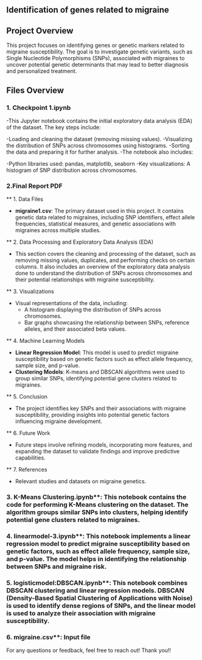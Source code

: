 ## Identification of genes related to migraine

## Project Overview

This project focuses on identifying genes or genetic markers related to migraine susceptibility. The goal is to investigate genetic variants, such as Single Nucleotide Polymorphisms (SNPs), associated with migraines to uncover potential genetic determinants that may lead to better diagnosis and personalized treatment.

## Files Overview

### 1. Checkpoint 1.ipynb
-This Jupyter notebook contains the initial exploratory data analysis (EDA) of the dataset. The key steps include:

-Loading and cleaning the dataset (removing missing values).
-Visualizing the distribution of SNPs across chromosomes using histograms.
-Sorting the data and preparing it for further analysis.
-The notebook also includes:

-Python libraries used: pandas, matplotlib, seaborn
-Key visualizations: A histogram of SNP distribution across chromosomes.

### 2.Final Report PDF
** 1. Data Files
- **migraine1.csv**: The primary dataset used in this project. It contains genetic data related to migraines, including SNP identifiers, effect allele frequencies, statistical measures, and genetic associations with migraines across multiple studies.

** 2. Data Processing and Exploratory Data Analysis (EDA)
- This section covers the cleaning and processing of the dataset, such as removing missing values, duplicates, and performing checks on certain columns. It also includes an overview of the exploratory data analysis done to understand the distribution of SNPs across chromosomes and their potential relationships with migraine susceptibility.

** 3. Visualizations
- Visual representations of the data, including:
  - A histogram displaying the distribution of SNPs across chromosomes.
  - Bar graphs showcasing the relationship between SNPs, reference alleles, and their associated beta values.
  
** 4. Machine Learning Models
- **Linear Regression Model**: This model is used to predict migraine susceptibility based on genetic factors such as effect allele frequency, sample size, and p-value.
- **Clustering Models**: K-means and DBSCAN algorithms were used to group similar SNPs, identifying potential gene clusters related to migraines.

** 5. Conclusion
- The project identifies key SNPs and their associations with migraine susceptibility, providing insights into potential genetic factors influencing migraine development.

** 6. Future Work
- Future steps involve refining models, incorporating more features, and expanding the dataset to validate findings and improve predictive capabilities.

** 7. References
- Relevant studies and datasets on migraine genetics.

### 3. K-Means Clustering.ipynb**: This notebook contains the code for performing K-Means clustering on the dataset. The algorithm groups similar SNPs into clusters, helping identify potential gene clusters related to migraines.

### 4. linearmodel-3.ipynb**: This notebook implements a linear regression model to predict migraine susceptibility based on genetic factors, such as effect allele frequency, sample size, and p-value. The model helps in identifying the relationship between SNPs and migraine risk.

### 5. logisticmodel:DBSCAN.ipynb**: This notebook combines DBSCAN clustering and linear regression models. DBSCAN (Density-Based Spatial Clustering of Applications with Noise) is used to identify dense regions of SNPs, and the linear model is used to analyze their association with migraine susceptibility.

### 6. migraine.csv**: Input file

For any questions or feedback, feel free to reach out!
Thank you!!

